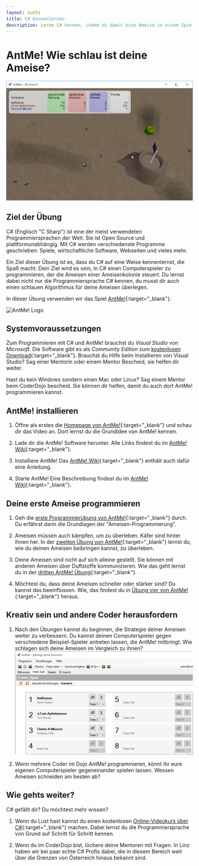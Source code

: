 ```yaml
---
layout: sushi
title: C# Kennenlernen
description: Lerne C# kennen, indem du damit eine Ameise in einem Spiel steuerst 
---
```


# AntMe! Wie schlau ist deine Ameise?

![AntMe!](ant-me/antme-screenshot.png)

## Ziel der Übung

C# (Englisch "C Sharp") ist eine der meist verwendeten Programmiersprachen der Welt. Sie ist Open Source und plattformunabhängig. Mit C# werden verschiedenste Programme geschrieben: Spiele, wirtschaftliche Software, Webseiten und vieles mehr.

Ein Ziel dieser Übung ist es, dass du C# auf eine Weise kennenlernst, die Spaß macht. Dein Ziel wird es sein, in C# einen Computerspieler zu programmieren, der die Ameisen einer Ameisenkolonie steuert. Du lernst dabei nicht nur die Programmiersprache C# kennen, du musst dir auch einen schlauen Algorithmus für deine Ameisen überlegen.

In dieser Übung verwenden wir das Spiel [AntMe!](http://www.antme.net/de/){:target="_blank"}.  

![AntMe! Logo](http://www.antme.net/wp-content/themes/antme/img/logo.png)

## Systemvoraussetzungen

Zum Programmieren mit C# und AntMe! brauchst du *Visual Studio* von *Microsoft*. Die Software gibt es als *Community Edition* zum [kostenlosen Download](http://www.visualstudio.com/de-de/downloads/download-visual-studio-vs.aspx){:target="_blank"}. Brauchst du Hilfe beim Installieren von Visual Studio? Sag einer Mentorin oder einem Mentor Bescheid, sie helfen dir weiter.

Hast du kein Windows sondern einen Mac oder Linux? Sag einem Mentor beim CoderDojo bescheid. Sie können dir helfen, damit du auch dort AntMe! programmieren kannst.

## AntMe! installieren

1. Öffne als erstes die [Homepage von AntMe!](http://www.antme.net/de/){:target="_blank"} und schau dir das Video an. Dort lernst du die Grundidee von AntMe! kennen.

2. Lade dir die AntMe! Software herunter. Alle Links findest du im [AntMe! Wiki](http://wiki.antme.net/de/Lektion1){:target="_blank"}.

3. Installiere AntMe! Das [AntMe! Wiki](http://wiki.antme.net/de/Lektion2){:target="_blank"} enthält auch dafür eine Anleitung. 

3. Starte AntMe! Eine Beschreibung findest du im [AntMe! Wiki](http://wiki.antme.net/de/Lektion3){:target="_blank"}.

## Deine erste Ameise programmieren

1. Geh die [erste Programmierübung von AntMe!](http://wiki.antme.net/de/Lektion4){:target="_blank"} durch. Du erfährst darin die Grundlagen der "Ameisen-Programmierung".

2. Ameisen müssen auch kämpfen, um zu überleben. Käfer sind hinter ihnen her. In der [zweiten Übung von AntMe!](http://wiki.antme.net/de/Lektion5){:target="_blank"} lernst du, wie du deinen Ameisen beibringen kannst, zu überleben.

3. Deine Ameisen sind nicht auf sich alleine gestellt. Sie können mit anderen Ameisen über Duftstoffe kommunizieren. Wie das geht lernst du in der [dritten AntMe! Übung](http://wiki.antme.net/de/Lektion6){:target="_blank"}.

4. Möchtest du, dass deine Ameisen schneller oder stärker sind? Du kannst das beeinflussen. Wie, das findest du in [Übung vier von AntMe!](http://wiki.antme.net/de/Lektion7){:target="_blank"} heraus.

## Kreativ sein und andere Coder herausfordern

1. Nach den Übungen kannst du beginnen, die Strategie deiner Ameisen weiter zu verbessern. Du kannst deinen Computerspieler gegen verschiedene Beispiel-Spieler antreten lassen, die AntMe! mitbringt. Wie schlagen sich deine Ameisen im Vergleich zu ihnen?<br/>
![Mehrere Computerspieler gleichzeitig](ant-me/mehrere-spieler-vergleichen.png)

2. Wenn mehrere Coder im Dojo AntMe! programmieren, könnt ihr eure eigenen Computerspieler gegeneinander spielen lassen. Wessen Ameisen schneiden am besten ab?

## Wie gehts weiter?

C# gefällt dir? Du möchtest mehr wissen?

1. Wenn du Lust hast kannst du einen kostenlosen [Online-Videokurs über C#](https://mva.microsoft.com/de-de/training-courses/programmieren-f-r-beginner-mit-c--10140?l=JqnuG5A6_9704984382){:target="_blank"} machen. Dabei lernst du die Programmiersprache von Grund auf Schritt für Schritt kennen.

2. Wenn du im CoderDojo bist, löchere deine Mentoren mit Fragen. In Linz haben wir bei paar echte C# Profis dabei, die in diesem Bereich weit über die Grenzen von Österreich hinaus bekannt sind.
